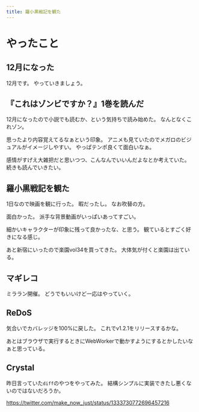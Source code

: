 ```yaml
---
title: 羅小黒戦記を観た
---
```


# やったこと

## 12月になった

12月です。
やっていきましょう。

## 『これはゾンビですか？』1巻を読んだ

12月になったので小説でも読むか、という気持ちで読み始めた。
なんとなくこれゾン。

思ったより内容覚えてるなぁという印象。
アニメも見ていたのでメガロのビジュアルがイメージしやすい。
やっぱテンポ良くて面白いなぁ。

感情がすげえ大雑把だと思いつつ、こんなんでいいんだよなとか考えていた。
続きも読んでいきたい。

## 羅小黒戦記を観た

1日なので映画を観に行った。
暇だったし。
なお吹替の方。

面白かった。
派手な背景動画がいっぱいあってすごい。

細かいキャラクターが印象に残って良かったな、と思う。
観ているとすごく好きになる感じ。

あと新宿にいったので楽園vol34を買ってきた。
大体気が付くと楽園は出ている。

## マギレコ

ミララン開催。
どうでもいいけど一応はやっていく。

## ReDoS

気合いでカバレッジを100%に戻した。
これでv1.2.1をリリースするかな。

あとはブラウザで実行するときにWebWorkerで動かすようにするとかしたいなぁと思っている。

## Crystal

昨日言っていた`diff`のやつをやってみた。
結構シンプルに実装できたし悪くないのではないだろうか。

<https://twitter.com/make_now_just/status/1333730772696457216>
